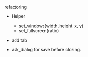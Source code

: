 refactoring

- Helper
  - set_windows(width, height, x, y)
  - set_fullscreen(ratio)
- add tab

- ask_dialog for save before closing.